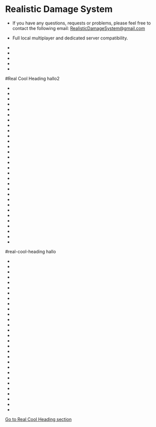 # Realistic Damage System

- If you have any questions, requests or problems, please feel free to contact the following email: RealisticDamageSystem@gmail.com
- Full local multiplayer and dedicated server compatibility.

-
-
-
-
-
#Real Cool Heading
hallo2

-
-
-
-
-
-
-
-
-
-
-
-
-
-
-
-
-
-
-
-
-
-
-
-
-
-
-
-
-
-

#real-cool-heading
hallo

-
-
-
-
-
-
-
-
-
-
-
-
-
-
-
-
-
-
-
-
-
-
-
-
-
-
-
-
-
[Go to Real Cool Heading section](#real-cool-heading)

